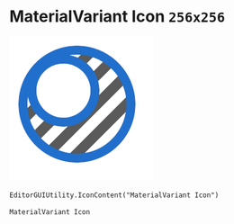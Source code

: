 # MaterialVariant Icon `256x256`
<img src="/img/MaterialVariant%20Icon.png" width=256 height=256>

``` CSharp
EditorGUIUtility.IconContent("MaterialVariant Icon")
```
```
MaterialVariant Icon
```
